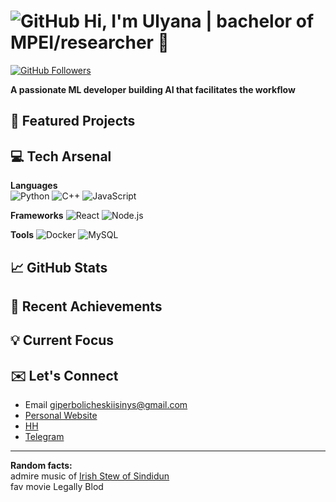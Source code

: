# ![GitHub](https://img.shields.io/badge/Github-%23121011.svg?logo=GitHub&style=flat&logoColor=white) Hi, I'm Ulyana | bachelor of MPEI/researcher :telescope:

[![GitHub Followers](https://img.shields.io/github/followers/UlyanaGru?label=Follow&style=social)](https://github.com/UlyanaGru)

**A passionate ML developer building AI that facilitates the workflow**

## :seedling: Featured Projects
## :computer: Tech Arsenal
**Languages**  
![Python](https://img.shields.io/badge/-Python-F9DC3E.svg?logo=Python&style=flat)
![C++](https://img.shields.io/badge/-C++-365dbf.svg?logo=C%2B%2B&style=flat)
![JavaScript](https://img.shields.io/badge/JavaScript-F7DF1E.svg?logo=JavaScript&style=flat&logoColor=white)
  
**Frameworks**
![React](https://img.shields.io/badge/React-%2320232a.svg?logo=react&style=flat)
![Node.js](https://img.shields.io/badge/Node.js-6DA55F.svg?logo=node.js&style=flat&logoColor=white)

**Tools**
![Docker](https://img.shields.io/badge/-Docker-%230db7ed.svg?logo=docker&style=flat&logoColor=white)
![MySQL](https://img.shields.io/badge/MySQL-%2300f.svg?logo=mysql&style=flat&logoColor=white)
## :chart_with_upwards_trend: GitHub Stats
## :tea: Recent Achievements
## :bulb: Current Focus
## :envelope: Let's Connect
- Email giperbolicheskiisinys@gmail.com
- [Personal Website]()
- [HH]()
- [Telegram](https://t.me/anantinglucose)
---
**Random facts:**\
admire music of [Irish Stew of Sindidun](https://music.yandex.ru/artist/6675190)\
fav movie Legally Blod
